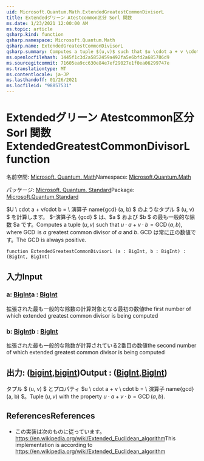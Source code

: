 ```yaml
---
uid: Microsoft.Quantum.Math.ExtendedGreatestCommonDivisorL
title: Extendedグリーン Atestcommon区分 Sorl 関数
ms.date: 1/23/2021 12:00:00 AM
ms.topic: article
qsharp.kind: function
qsharp.namespace: Microsoft.Quantum.Math
qsharp.name: ExtendedGreatestCommonDivisorL
qsharp.summary: Computes a tuple $(u,v)$ such that $u \cdot a + v \cdot b = \operatorname{GCD}(a, b)$, where $\operatorname{GCD}$ is $a$ greatest common divisor of $a$ and $b$. The GCD is always positive.
ms.openlocfilehash: 1445f1c3d2a5852459a492fa5e6bfd2a685786d9
ms.sourcegitcommit: 71605ea9cc630e84e7ef29027e1f0ea06299747e
ms.translationtype: MT
ms.contentlocale: ja-JP
ms.lasthandoff: 01/26/2021
ms.locfileid: "98857531"
---
```

# <a name="extendedgreatestcommondivisorl-function"></a><span data-ttu-id="7cd23-102">Extendedグリーン Atestcommon区分 Sorl 関数</span><span class="sxs-lookup"><span data-stu-id="7cd23-102">ExtendedGreatestCommonDivisorL function</span></span>

<span data-ttu-id="7cd23-103">名前空間: [Microsoft. Quantum. Math](xref:Microsoft.Quantum.Math)</span><span class="sxs-lookup"><span data-stu-id="7cd23-103">Namespace: [Microsoft.Quantum.Math](xref:Microsoft.Quantum.Math)</span></span>

<span data-ttu-id="7cd23-104">パッケージ: [Microsoft. Quantum. Standard](https://nuget.org/packages/Microsoft.Quantum.Standard)</span><span class="sxs-lookup"><span data-stu-id="7cd23-104">Package: [Microsoft.Quantum.Standard](https://nuget.org/packages/Microsoft.Quantum.Standard)</span></span>


<span data-ttu-id="7cd23-105">$U \ cdot a + v/cdot b = \ 演算子 name{gcd} (a, b) $ のようなタプル $ (u, v) $ を計算します。 $-演算子名 {gcd} $ は、$a $ および $b $ の最も一般的な除数 $a です。</span><span class="sxs-lookup"><span data-stu-id="7cd23-105">Computes a tuple $(u,v)$ such that $u \cdot a + v \cdot b = \operatorname{GCD}(a, b)$, where $\operatorname{GCD}$ is $a$ greatest common divisor of $a$ and $b$.</span></span> <span data-ttu-id="7cd23-106">GCD は常に正の数値です。</span><span class="sxs-lookup"><span data-stu-id="7cd23-106">The GCD is always positive.</span></span>

```qsharp
function ExtendedGreatestCommonDivisorL (a : BigInt, b : BigInt) : (BigInt, BigInt)
```


## <a name="input"></a><span data-ttu-id="7cd23-107">入力</span><span class="sxs-lookup"><span data-stu-id="7cd23-107">Input</span></span>

### <a name="a--bigint"></a><span data-ttu-id="7cd23-108">a: [BigInt](xref:microsoft.quantum.lang-ref.bigint)</span><span class="sxs-lookup"><span data-stu-id="7cd23-108">a : [BigInt](xref:microsoft.quantum.lang-ref.bigint)</span></span>

<span data-ttu-id="7cd23-109">拡張された最も一般的な除数の計算対象となる最初の数値</span><span class="sxs-lookup"><span data-stu-id="7cd23-109">the first number of which extended greatest common divisor is being computed</span></span>


### <a name="b--bigint"></a><span data-ttu-id="7cd23-110">b: [BigInt](xref:microsoft.quantum.lang-ref.bigint)</span><span class="sxs-lookup"><span data-stu-id="7cd23-110">b : [BigInt](xref:microsoft.quantum.lang-ref.bigint)</span></span>

<span data-ttu-id="7cd23-111">拡張された最も一般的な除数が計算されている2番目の数値</span><span class="sxs-lookup"><span data-stu-id="7cd23-111">the second number of which extended greatest common divisor is being computed</span></span>



## <a name="output--bigintbigint"></a><span data-ttu-id="7cd23-112">出力: ([bigint](xref:microsoft.quantum.lang-ref.bigint),[bigint](xref:microsoft.quantum.lang-ref.bigint))</span><span class="sxs-lookup"><span data-stu-id="7cd23-112">Output : ([BigInt](xref:microsoft.quantum.lang-ref.bigint),[BigInt](xref:microsoft.quantum.lang-ref.bigint))</span></span>

<span data-ttu-id="7cd23-113">タプル $ (u, v) $ とプロパティ $u \ cdot a + v \ cdot b = \ 演算子 name{gcd} (a, b) $。</span><span class="sxs-lookup"><span data-stu-id="7cd23-113">Tuple $(u,v)$ with the property $u \cdot a + v \cdot b = \operatorname{GCD}(a, b)$.</span></span>

## <a name="references"></a><span data-ttu-id="7cd23-114">References</span><span class="sxs-lookup"><span data-stu-id="7cd23-114">References</span></span>

- <span data-ttu-id="7cd23-115">この実装は次のものに従っています。 https://en.wikipedia.org/wiki/Extended_Euclidean_algorithm</span><span class="sxs-lookup"><span data-stu-id="7cd23-115">This implementation is according to https://en.wikipedia.org/wiki/Extended_Euclidean_algorithm</span></span>